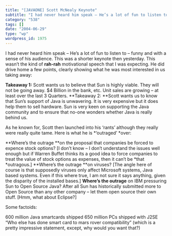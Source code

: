```yaml
---
title: "[JAVAONE] Scott McNealy Keynote"
subtitle: "I had never heard him speak – He’s a lot of fun to listen to – funny and with a sense of his audienc..."
category: "538"
tags: []
date: "2004-06-29"
type: "wp"
wordpress_id: 1975
---
```

I had never heard him speak – He’s a lot of fun to listen to – funny and with a sense of his audience. This was a shorter keynote then yesterday. This wasn’t the kind of **rah-rah** motivational speech that I was expecting. He did drive home a few points, clearly showing what he was most interested in us taking away:

**Takeaway 1:** Scott wants us to believe that Sun is highly viable. They will not be going away. $4 Billion in the bank, etc. Unit sales are growing – at least over the last 3 Quarters.
**Takeaway 2: **Scott wants us to know that Sun’s support of Java is unwavering. It is very expensive but it does help them to sell hardware. Sun is very keen on supporting the Java community and to ensure that no-one wonders whether Java is really behind us.

As he known for, Scott then launched into his ‘rants’ although they really were really quite tame. Here is what he is *‘outraged’ *over:

**Where’s the outrage **on the proposal that companies be forced to expence stock options? [I don’t know – I don’t understand the issues well enough but if Warren Buffet thinks its a good idea to force companies to treat the value of stock options as expenses, then it can’t be *that *outragous.]
**Where’s the outrage **on viruses? [The angle here of course is that supposedly viruses only affect Microsoft systems, Java based systems. Even if this where true, I am not sure it says anything, given the disparity of the installed bases.]
**Where’s the outrage** on IBM pressuring Sun to Open Source Java? After all Sun has historically submitted more to Open Source than any other company – let them open source their own stuff. [Hmm, what about Eclipse?]

Some factoids:

600 million Java smartcards shipped
650 million PCs shipped with J2SE
“Who else has done smart card to mars rover compatibility” (which is a pretty impressive statement, except, why would you want that?)